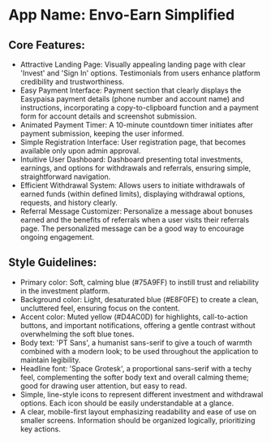 # **App Name**: Envo-Earn Simplified

## Core Features:

- Attractive Landing Page: Visually appealing landing page with clear 'Invest' and 'Sign In' options. Testimonials from users enhance platform credibility and trustworthiness.
- Easy Payment Interface: Payment section that clearly displays the Easypaisa payment details (phone number and account name) and instructions, incorporating a copy-to-clipboard function and a payment form for account details and screenshot submission.
- Animated Payment Timer: A 10-minute countdown timer initiates after payment submission, keeping the user informed.
- Simple Registration Interface: User registration page, that becomes available only upon admin approval.
- Intuitive User Dashboard: Dashboard presenting total investments, earnings, and options for withdrawals and referrals, ensuring simple, straightforward navigation.
- Efficient Withdrawal System: Allows users to initiate withdrawals of earned funds (within defined limits), displaying withdrawal options, requests, and history clearly.
- Referral Message Customizer: Personalize a message about bonuses earned and the benefits of referrals when a user visits their referrals page. The personalized message can be a good way to encourage ongoing engagement.

## Style Guidelines:

- Primary color: Soft, calming blue (#75A9FF) to instill trust and reliability in the investment platform.
- Background color: Light, desaturated blue (#E8F0FE) to create a clean, uncluttered feel, ensuring focus on the content.
- Accent color: Muted yellow (#D4AC0D) for highlights, call-to-action buttons, and important notifications, offering a gentle contrast without overwhelming the soft blue tones.
- Body text: 'PT Sans', a humanist sans-serif to give a touch of warmth combined with a modern look; to be used throughout the application to maintain legibility.
- Headline font: 'Space Grotesk', a proportional sans-serif with a techy feel, complementing the softer body text and overall calming theme; good for drawing user attention, but easy to read.
- Simple, line-style icons to represent different investment and withdrawal options. Each icon should be easily understandable at a glance.
- A clear, mobile-first layout emphasizing readability and ease of use on smaller screens. Information should be organized logically, prioritizing key actions.